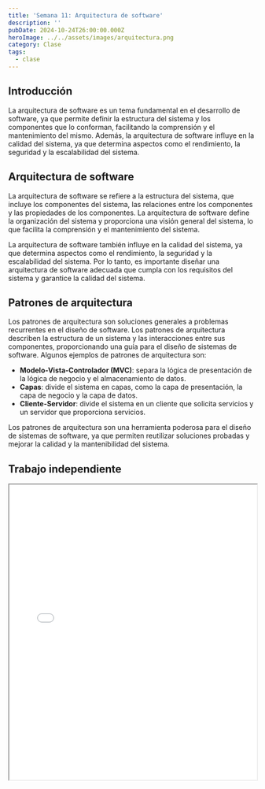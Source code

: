 ```yaml
---
title: 'Semana 11: Arquitectura de software'
description: ''
pubDate: 2024-10-24T26:00:00.000Z
heroImage: ../../assets/images/arquitectura.png
category: Clase
tags:
  - clase
---
```


## Introducción

La arquitectura de software es un tema fundamental en el desarrollo de software, ya que permite definir la estructura del sistema y los componentes que lo conforman, facilitando la comprensión y el mantenimiento del mismo. Además, la arquitectura de software influye en la calidad del sistema, ya que determina aspectos como el rendimiento, la seguridad y la escalabilidad del sistema.

## Arquitectura de software

La arquitectura de software se refiere a la estructura del sistema, que incluye los componentes del sistema, las relaciones entre los componentes y las propiedades de los componentes. La arquitectura de software define la organización del sistema y proporciona una visión general del sistema, lo que facilita la comprensión y el mantenimiento del sistema.

La arquitectura de software también influye en la calidad del sistema, ya que determina aspectos como el rendimiento, la seguridad y la escalabilidad del sistema. Por lo tanto, es importante diseñar una arquitectura de software adecuada que cumpla con los requisitos del sistema y garantice la calidad del sistema.

## Patrones de arquitectura

Los patrones de arquitectura son soluciones generales a problemas recurrentes en el diseño de software. Los patrones de arquitectura describen la estructura de un sistema y las interacciones entre sus componentes, proporcionando una guía para el diseño de sistemas de software. Algunos ejemplos de patrones de arquitectura son:

- **Modelo-Vista-Controlador (MVC)**: separa la lógica de presentación de la lógica de negocio y el almacenamiento de datos.
- **Capas**: divide el sistema en capas, como la capa de presentación, la capa de negocio y la capa de datos.
- **Cliente-Servidor**: divide el sistema en un cliente que solicita servicios y un servidor que proporciona servicios.

Los patrones de arquitectura son una herramienta poderosa para el diseño de sistemas de software, ya que permiten reutilizar soluciones probadas y mejorar la calidad y la mantenibilidad del sistema.

## Trabajo independiente

<iframe src="/docs/Arquitectura del Sistema.pdf" width="100%" height="600px" loading="lazy"></iframe>
